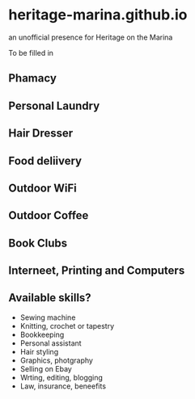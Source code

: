 # heritage-marina.github.io
an unofficial presence for Heritage on the Marina

To be filled in

## Phamacy

## Personal Laundry

## Hair Dresser

## Food deliivery

## Outdoor WiFi

## Outdoor Coffee

## Book Clubs

## Interneet, Printing and Computers

## Available skills?

* Sewing machine
* Knitting, crochet or tapestry
* Bookkeeping
* Personal assistant
* Hair styling
* Graphics, photgraphy
* Selling on Ebay
* Wrting, editing, blogging
* Law, insurance, beneefits




